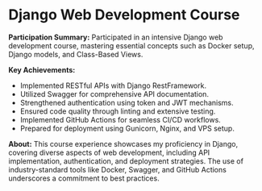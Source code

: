 # Django Web Development Course

**Participation Summary:**
Participated in an intensive Django web development course, mastering essential concepts such as Docker setup, Django models, and Class-Based Views.

**Key Achievements:**
- Implemented RESTful APIs with Django RestFramework.
- Utilized Swagger for comprehensive API documentation.
- Strengthened authentication using token and JWT mechanisms.
- Ensured code quality through linting and extensive testing.
- Implemented GitHub Actions for seamless CI/CD workflows.
- Prepared for deployment using Gunicorn, Nginx, and VPS setup.

**About:**
This course experience showcases my proficiency in Django, covering diverse aspects of web development, including API implementation, authentication, and deployment strategies. The use of industry-standard tools like Docker, Swagger, and GitHub Actions underscores a commitment to best practices.
